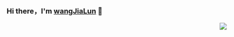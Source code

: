 

### Hi there，I'm [wangJiaLun](https://wangjialun.top/about/index.html) 👋

<a href="https://github.com/wangJiaLun-china"><img align='right' src="https://github-readme-stats.vercel.app/api?username=wangjialun-china&show_icons=true&&theme=default&locale=cn"></a>

